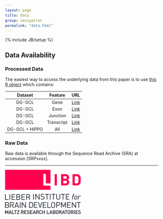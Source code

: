 ```yaml
---
layout: page
title: Data
group: navigation
permalink: "data.html"
---
```

{% include JB/setup %}


Data Availability
------------

### Processed Data

The easiest way to access the underlying data from this paper is to use [this R object](http://LieberInstitute.github.io/as3mt-paper/rdas/rawAndRpkmCounts_plusGenotype_10q24_DLPFC_n738.rda) which contains:

|     Dataset    |   Feature  |                                                  URL                                                 |
|:--------------:|:----------:|:----------------------------------------------------------------------------------------------------:|
|     DG-GCL     |    Gene    |  [Link](https://jaffe-nat-neuro-dggcl.s3.us-east-2.amazonaws.com/astellas_dg_hg38_rseGene_n263.rda)  |
|     DG-GCL     |    Exon    |  [Link](https://jaffe-nat-neuro-dggcl.s3.us-east-2.amazonaws.com/astellas_dg_hg38_rseExon_n263.rda)  |
|     DG-GCL     |  Junction  |   [Link](https://jaffe-nat-neuro-dggcl.s3.us-east-2.amazonaws.com/astellas_dg_hg38_rseJxn_n263.rda)  |
|     DG-GCL     | Transcript |   [Link](https://jaffe-nat-neuro-dggcl.s3.us-east-2.amazonaws.com/astellas_dg_hg38_rseTx_n263.rda)   |
| DG-GCL + HIPPO |     All    | [Link](https://jaffe-nat-neuro-dggcl.s3.us-east-2.amazonaws.com/merged_dg_hippo_allSamples_n596.rda) |

### Raw Data

Raw data is available through the Sequence Read Archive (SRA) at accession [SRPxxxx]. 

------------------
<a href="http://libd.org">
<img src="images/LIBD_logo.jpg" alt="Drawing" style="width: 250px;"/>

